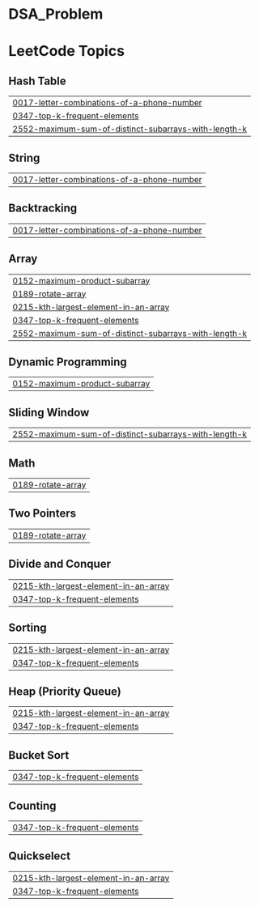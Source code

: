 # DSA_Problem
<!---LeetCode Topics Start-->
# LeetCode Topics
## Hash Table
|  |
| ------- |
| [0017-letter-combinations-of-a-phone-number](https://github.com/hykuBipin/DSA_Problem/tree/master/0017-letter-combinations-of-a-phone-number) |
| [0347-top-k-frequent-elements](https://github.com/hykuBipin/DSA_Problem/tree/master/0347-top-k-frequent-elements) |
| [2552-maximum-sum-of-distinct-subarrays-with-length-k](https://github.com/hykuBipin/DSA_Problem/tree/master/2552-maximum-sum-of-distinct-subarrays-with-length-k) |
## String
|  |
| ------- |
| [0017-letter-combinations-of-a-phone-number](https://github.com/hykuBipin/DSA_Problem/tree/master/0017-letter-combinations-of-a-phone-number) |
## Backtracking
|  |
| ------- |
| [0017-letter-combinations-of-a-phone-number](https://github.com/hykuBipin/DSA_Problem/tree/master/0017-letter-combinations-of-a-phone-number) |
## Array
|  |
| ------- |
| [0152-maximum-product-subarray](https://github.com/hykuBipin/DSA_Problem/tree/master/0152-maximum-product-subarray) |
| [0189-rotate-array](https://github.com/hykuBipin/DSA_Problem/tree/master/0189-rotate-array) |
| [0215-kth-largest-element-in-an-array](https://github.com/hykuBipin/DSA_Problem/tree/master/0215-kth-largest-element-in-an-array) |
| [0347-top-k-frequent-elements](https://github.com/hykuBipin/DSA_Problem/tree/master/0347-top-k-frequent-elements) |
| [2552-maximum-sum-of-distinct-subarrays-with-length-k](https://github.com/hykuBipin/DSA_Problem/tree/master/2552-maximum-sum-of-distinct-subarrays-with-length-k) |
## Dynamic Programming
|  |
| ------- |
| [0152-maximum-product-subarray](https://github.com/hykuBipin/DSA_Problem/tree/master/0152-maximum-product-subarray) |
## Sliding Window
|  |
| ------- |
| [2552-maximum-sum-of-distinct-subarrays-with-length-k](https://github.com/hykuBipin/DSA_Problem/tree/master/2552-maximum-sum-of-distinct-subarrays-with-length-k) |
## Math
|  |
| ------- |
| [0189-rotate-array](https://github.com/hykuBipin/DSA_Problem/tree/master/0189-rotate-array) |
## Two Pointers
|  |
| ------- |
| [0189-rotate-array](https://github.com/hykuBipin/DSA_Problem/tree/master/0189-rotate-array) |
## Divide and Conquer
|  |
| ------- |
| [0215-kth-largest-element-in-an-array](https://github.com/hykuBipin/DSA_Problem/tree/master/0215-kth-largest-element-in-an-array) |
| [0347-top-k-frequent-elements](https://github.com/hykuBipin/DSA_Problem/tree/master/0347-top-k-frequent-elements) |
## Sorting
|  |
| ------- |
| [0215-kth-largest-element-in-an-array](https://github.com/hykuBipin/DSA_Problem/tree/master/0215-kth-largest-element-in-an-array) |
| [0347-top-k-frequent-elements](https://github.com/hykuBipin/DSA_Problem/tree/master/0347-top-k-frequent-elements) |
## Heap (Priority Queue)
|  |
| ------- |
| [0215-kth-largest-element-in-an-array](https://github.com/hykuBipin/DSA_Problem/tree/master/0215-kth-largest-element-in-an-array) |
| [0347-top-k-frequent-elements](https://github.com/hykuBipin/DSA_Problem/tree/master/0347-top-k-frequent-elements) |
## Bucket Sort
|  |
| ------- |
| [0347-top-k-frequent-elements](https://github.com/hykuBipin/DSA_Problem/tree/master/0347-top-k-frequent-elements) |
## Counting
|  |
| ------- |
| [0347-top-k-frequent-elements](https://github.com/hykuBipin/DSA_Problem/tree/master/0347-top-k-frequent-elements) |
## Quickselect
|  |
| ------- |
| [0215-kth-largest-element-in-an-array](https://github.com/hykuBipin/DSA_Problem/tree/master/0215-kth-largest-element-in-an-array) |
| [0347-top-k-frequent-elements](https://github.com/hykuBipin/DSA_Problem/tree/master/0347-top-k-frequent-elements) |
<!---LeetCode Topics End-->